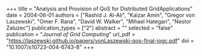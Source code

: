 +++
title = "Analysis and Provision of QoS for Distributed GridApplications"
date = 2004-06-01
authors = ["Rashid J. Al-Ali", "Kaizar Amin", "Gregor von Laszewski", "Omer F. Rana", "David W. Walker", "Mihael Hategan", "Nestor Zaluzec"]
publication_types = ["2"]
abstract = ""
selected = "false"
publication = "*Journal of Grid Computing*"
url_pdf = "https://laszewski.github.io/papers/vonLaszewski-qos-final-jogc.pdf"
doi = "10.1007/s10723-004-6743-8"
+++

